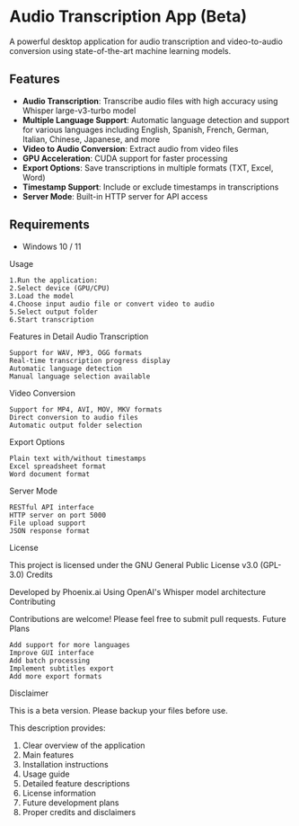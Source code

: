 # Audio Transcription App (Beta)

A powerful desktop application for audio transcription and video-to-audio conversion using state-of-the-art machine learning models.

## Features

- **Audio Transcription**: Transcribe audio files with high accuracy using Whisper large-v3-turbo model
- **Multiple Language Support**: Automatic language detection and support for various languages including English, Spanish, French, German, Italian, Chinese, Japanese, and more
- **Video to Audio Conversion**: Extract audio from video files
- **GPU Acceleration**: CUDA support for faster processing
- **Export Options**: Save transcriptions in multiple formats (TXT, Excel, Word)
- **Timestamp Support**: Include or exclude timestamps in transcriptions
- **Server Mode**: Built-in HTTP server for API access

## Requirements

- Windows 10 / 11
  
Usage

    1.Run the application:
    2.Select device (GPU/CPU)
    3.Load the model
    4.Choose input audio file or convert video to audio
    5.Select output folder
    6.Start transcription

Features in Detail
Audio Transcription

    Support for WAV, MP3, OGG formats
    Real-time transcription progress display
    Automatic language detection
    Manual language selection available

Video Conversion

    Support for MP4, AVI, MOV, MKV formats
    Direct conversion to audio files
    Automatic output folder selection

Export Options

    Plain text with/without timestamps
    Excel spreadsheet format
    Word document format

Server Mode

    RESTful API interface
    HTTP server on port 5000
    File upload support
    JSON response format

License

This project is licensed under the GNU General Public License v3.0 (GPL-3.0)
Credits

Developed by Phoenix.ai
Using OpenAI's Whisper model architecture
Contributing

Contributions are welcome! Please feel free to submit pull requests.
Future Plans

    Add support for more languages
    Improve GUI interface
    Add batch processing
    Implement subtitles export
    Add more export formats

Disclaimer

This is a beta version. Please backup your files before use.

This description provides:
1. Clear overview of the application
2. Main features
3. Installation instructions
4. Usage guide
5. Detailed feature descriptions
6. License information
7. Future development plans
8. Proper credits and disclaimers

